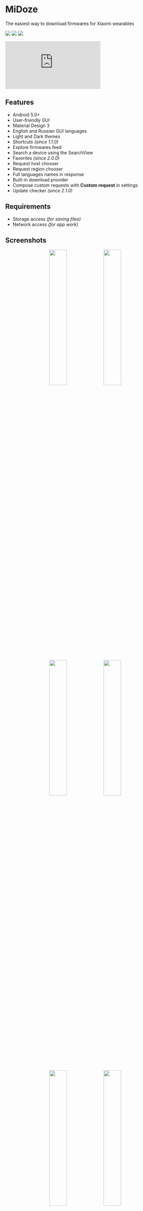 # MiDoze
The easiest way to download firmwares for Xiaomi wearables

<a href="https://github.com/Keddnyo/MiDoze/blob/master/LICENSE"><img src="https://img.shields.io/github/license/keddnyo/midoze?style=for-the-badge"></a>
<a href="https://github.com/Keddnyo/MiDoze/releases/latest"><img src="https://img.shields.io/github/v/release/keddnyo/midoze?style=for-the-badge"></a>
<a href="https://github.com/Keddnyo/MiDoze/releases"><img src="https://img.shields.io/github/downloads/keddnyo/midoze/total?style=for-the-badge"></a>

![Показать на русском](https://github.com/Keddnyo/MiDoze/blob/master/README.ru-RU.md)

## Features
* Android 5.0+
* User-friendly GUI
* Material Design 3
* English and Russian GUI languages
* Light and Dark themes
* Shortcuts *(since 1.1.0)*
* Explore firmwares feed
* Search a device using the SearchView
* Favorites *(since 2.0.0)*
* Request host chooser
* Request region chooser
* Full languages names in response
* Built-in download provider
* Compose custom requests with **Custom request** in settings
* Update checker *(since 2.1.0)*

## Requirements
* Storage access *(for saving files)*
* Network access *(for app work)*

## Screenshots
<p align="center">
  <img src="https://user-images.githubusercontent.com/65981689/165500750-0f7ed39b-8d81-491e-a6b5-9c1680fea79c.jpg" width="33%" height="33%">
  <img src="https://user-images.githubusercontent.com/65981689/165500759-b227f527-8a0e-4074-b606-cf90d9cc9f3c.jpg" width="33%" height="33%">
  <img src="https://user-images.githubusercontent.com/65981689/165500762-faa27080-4b3a-4bc9-98b9-9f6eb8334621.jpg" width="33%" height="33%">
  <img src="https://user-images.githubusercontent.com/65981689/165500765-c6fe8644-dddb-48f1-820a-f7293b926925.jpg" width="33%" height="33%">
  <img src="https://user-images.githubusercontent.com/65981689/165500767-28a00f73-00d9-48bf-81e2-3156c1fa7e00.jpg" width="33%" height="33%">
  <img src="https://user-images.githubusercontent.com/65981689/165500769-a88e06d1-f3ea-44dd-9646-49a50d038501.jpg" width="33%" height="33%">
  <img src="https://user-images.githubusercontent.com/65981689/165500771-a334898e-7830-4a10-955c-936311bec6b3.jpg" width="33%" height="33%">
  <img src="https://user-images.githubusercontent.com/65981689/165500773-70f3d2da-a381-4b18-988a-fb63f28c3a66.jpg" width="33%" height="33%">
  <img src="https://user-images.githubusercontent.com/65981689/165500775-bb8144ed-3f5f-4c95-badb-9ba47b251b71.jpg" width="33%" height="33%">
  <img src="https://user-images.githubusercontent.com/65981689/165500777-233eed3f-b572-4908-a3e4-d06039e3d347.jpg" width="33%" height="33%">
  <img src="https://user-images.githubusercontent.com/65981689/165500779-a412f06c-f00a-41df-880c-04e18d03a72e.jpg" width="33%" height="33%">
</p>

## Credits
* [Keddnyo](https://github.com/Keddnyo) - Application
* [Schakal](https://4pda.to/forum/index.php?showuser=243484) - JSONs storage
